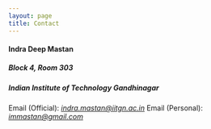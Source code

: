 ```yaml
---
layout: page
title: Contact
---
```


#### Indra Deep Mastan
##### Block 4, Room 303
##### Indian Institute of Technology Gandhinagar

Email (Official): *indra.mastan@iitgn.ac.in*
Email (Personal): *immastan@gmail.com*

